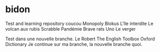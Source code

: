 # bidon
Test and learning repository
coucou
Monopoly
Blokus
L'île interdite
Le volcan aux rubis
Scrabble
Pandémie
Brave rats
Uno
Le verger


Test dans une nouvelle branche.
Le Robert
The English Toolbox
Oxford Dictionary
Je continue sur ma branche, la nouvelle branche quoi.

